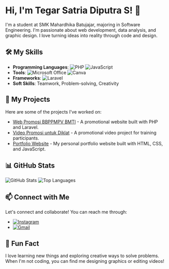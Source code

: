 # Hi, I'm Tegar Satria Diputra S! 👋

I'm a student at SMK Mahardhika Batujajar, majoring in Software Engineering. I'm passionate about web development, data analysis, and graphic design. I love turning ideas into reality through code and design.

## 🛠️ My Skills
- **Programming Languages**: ![PHP](https://img.shields.io/badge/PHP-777BB4?style=for-the-badge&logo=php&logoColor=white) ![JavaScript](https://img.shields.io/badge/JavaScript-F7DF1E?style=for-the-badge&logo=javascript&logoColor=black)
- **Tools**: ![Microsoft Office](https://img.shields.io/badge/Microsoft_Office-D83B01?style=for-the-badge&logo=microsoft-office&logoColor=white) ![Canva](https://img.shields.io/badge/Canva-00C4CC?style=for-the-badge&logo=canva&logoColor=white)
- **Frameworks**: ![Laravel](https://img.shields.io/badge/Laravel-FF2D20?style=for-the-badge&logo=laravel&logoColor=white)
- **Soft Skills**: Teamwork, Problem-solving, Creativity

## 🚀 My Projects
Here are some of the projects I've worked on:
- [Web Promosi BBPPMPV BMTI](https://github.com/tgrstrya/web-promosi) - A promotional website built with PHP and Laravel.
- [Video Promosi untuk Diklat](https://github.com/tgrstrya/video-promosi) - A promotional video project for training participants.
- [Portfolio Website](https://github.com/tgrstrya/portfolio) - My personal portfolio website built with HTML, CSS, and JavaScript.

## 📊 GitHub Stats
![GitHub Stats](https://github-readme-stats.vercel.app/api?username=tgrstrya&show_icons=true&theme=radical)
![Top Languages](https://github-readme-stats.vercel.app/api/top-langs/?username=tgrstrya&layout=compact&theme=radical)

## 📫 Connect with Me
Let's connect and collaborate! You can reach me through:
- [![Instagram](https://img.shields.io/badge/Instagram-E4405F?style=for-the-badge&logo=instagram&logoColor=white)](https://www.instagram.com/tgrstrya06/)
- [![Gmail](https://img.shields.io/badge/Gmail-D14836?style=for-the-badge&logo=gmail&logoColor=white)](mailto:tegarsatria106@gmail.com)

## 🌟 Fun Fact
I love learning new things and exploring creative ways to solve problems. When I'm not coding, you can find me designing graphics or editing videos!
